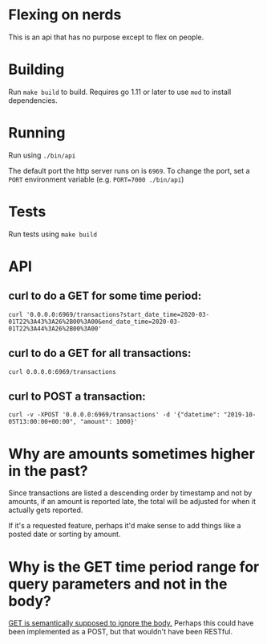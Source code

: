 # Flexing on nerds

This is an api that has no purpose except to flex on people.

# Building
Run `make build` to build. Requires go 1.11 or later to use `mod` to install dependencies.

# Running
Run using `./bin/api`

The default port the http server runs on is `6969`. To change the port, set a `PORT` environment variable (e.g. `PORT=7000 ./bin/api`)

# Tests
Run tests using `make build`

# API
## curl to do a GET for some time period:

`curl '0.0.0.0:6969/transactions?start_date_time=2020-03-01T22%3A43%3A26%2B00%3A00&end_date_time=2020-03-01T22%3A44%3A26%2B00%3A00'`

## curl to do a GET for all transactions:
`curl 0.0.0.0:6969/transactions`

## curl to POST a transaction:
`curl -v -XPOST '0.0.0.0:6969/transactions' -d '{"datetime": "2019-10-05T13:00:00+00:00", "amount": 1000}'`

# Why are amounts sometimes higher in the past?
Since transactions are listed a descending order by timestamp and not by amounts, if an amount is reported late, the total will be adjusted for when it actually gets reported.

If it's a requested feature, perhaps it'd make sense to add things like a posted date or sorting by amount.

# Why is the GET time period range for query parameters and not in the body?
[GET is semantically supposed to ignore the body.](https://tools.ietf.org/html/rfc2616#section-4.3) Perhaps this could have been implemented as a POST, but that wouldn't have been RESTful.